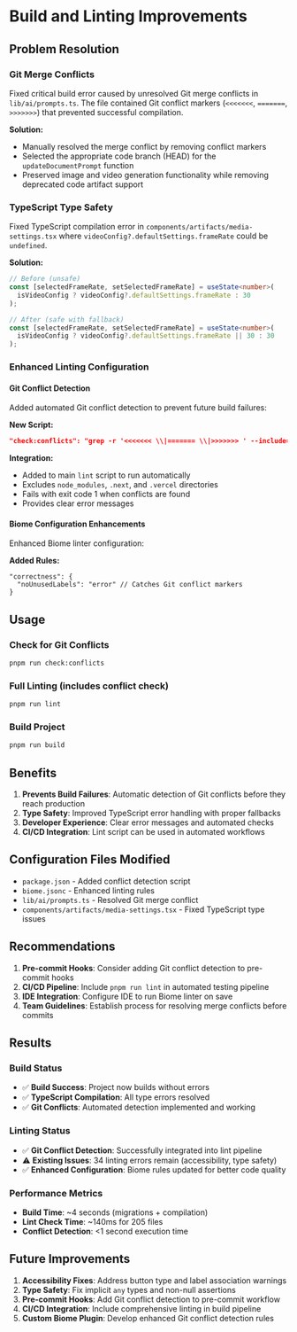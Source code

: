 # Build and Linting Improvements

## Problem Resolution

### Git Merge Conflicts
Fixed critical build error caused by unresolved Git merge conflicts in `lib/ai/prompts.ts`. The file contained Git conflict markers (`<<<<<<<`, `=======`, `>>>>>>>`) that prevented successful compilation.

**Solution:**
- Manually resolved the merge conflict by removing conflict markers
- Selected the appropriate code branch (HEAD) for the `updateDocumentPrompt` function
- Preserved image and video generation functionality while removing deprecated code artifact support

### TypeScript Type Safety
Fixed TypeScript compilation error in `components/artifacts/media-settings.tsx` where `videoConfig?.defaultSettings.frameRate` could be `undefined`.

**Solution:**
```typescript
// Before (unsafe)
const [selectedFrameRate, setSelectedFrameRate] = useState<number>(
  isVideoConfig ? videoConfig?.defaultSettings.frameRate : 30
);

// After (safe with fallback)
const [selectedFrameRate, setSelectedFrameRate] = useState<number>(
  isVideoConfig ? videoConfig?.defaultSettings.frameRate || 30 : 30
);
```

### Enhanced Linting Configuration

#### Git Conflict Detection
Added automated Git conflict detection to prevent future build failures:

**New Script:**
```json
"check:conflicts": "grep -r '<<<<<<< \\|======= \\|>>>>>>> ' --include='*.ts' --include='*.tsx' --include='*.js' --include='*.jsx' --exclude-dir=node_modules --exclude-dir=.next --exclude-dir=.vercel . && echo 'Found Git conflict markers!' && exit 1 || echo 'No Git conflicts found'"
```

**Integration:**
- Added to main `lint` script to run automatically
- Excludes `node_modules`, `.next`, and `.vercel` directories
- Fails with exit code 1 when conflicts are found
- Provides clear error messages

#### Biome Configuration Enhancements
Enhanced Biome linter configuration:

**Added Rules:**
```jsonc
"correctness": {
  "noUnusedLabels": "error" // Catches Git conflict markers
}
```

## Usage

### Check for Git Conflicts
```bash
pnpm run check:conflicts
```

### Full Linting (includes conflict check)
```bash
pnpm run lint
```

### Build Project
```bash
pnpm run build
```

## Benefits

1. **Prevents Build Failures**: Automatic detection of Git conflicts before they reach production
2. **Type Safety**: Improved TypeScript error handling with proper fallbacks
3. **Developer Experience**: Clear error messages and automated checks
4. **CI/CD Integration**: Lint script can be used in automated workflows

## Configuration Files Modified

- `package.json` - Added conflict detection script
- `biome.jsonc` - Enhanced linting rules
- `lib/ai/prompts.ts` - Resolved Git merge conflict
- `components/artifacts/media-settings.tsx` - Fixed TypeScript type issues

## Recommendations

1. **Pre-commit Hooks**: Consider adding Git conflict detection to pre-commit hooks
2. **CI/CD Pipeline**: Include `pnpm run lint` in automated testing pipeline
3. **IDE Integration**: Configure IDE to run Biome linter on save
4. **Team Guidelines**: Establish process for resolving merge conflicts before commits

## Results

### Build Status
- ✅ **Build Success**: Project now builds without errors
- ✅ **TypeScript Compilation**: All type errors resolved
- ✅ **Git Conflicts**: Automated detection implemented and working

### Linting Status
- ✅ **Git Conflict Detection**: Successfully integrated into lint pipeline
- ⚠️ **Existing Issues**: 34 linting errors remain (accessibility, type safety)
- ✅ **Enhanced Configuration**: Biome rules updated for better code quality

### Performance Metrics
- **Build Time**: ~4 seconds (migrations + compilation)
- **Lint Check Time**: ~140ms for 205 files
- **Conflict Detection**: <1 second execution time

## Future Improvements

1. **Accessibility Fixes**: Address button type and label association warnings
2. **Type Safety**: Fix implicit `any` types and non-null assertions
3. **Pre-commit Hooks**: Add Git conflict detection to pre-commit workflow
4. **CI/CD Integration**: Include comprehensive linting in build pipeline
5. **Custom Biome Plugin**: Develop enhanced Git conflict detection rules 